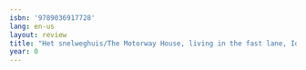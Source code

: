 ```yaml
---
isbn: '9789036917728'
lang: en-us
layout: review
title: "Het snelweghuis/The Motorway House, living in the fast lane, Idee\xEBnprijsvraag"
year: 0
---
```


